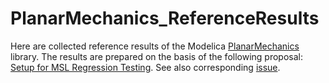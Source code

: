 # PlanarMechanics_ReferenceResults
Here are collected reference results of the Modelica [PlanarMechanics](https://github.com/dzimmer/PlanarMechanics) library. The results are prepared on the basis of the following proposal: [Setup for MSL Regression Testing](https://github.com/modelica/ModelicaStandardLibrary/files/4270977/SetupForMSLRegressionTesting_2014-01-13.pdf). See also corresponding  [issue](https://github.com/modelica/ModelicaStandardLibrary/issues/1392).
